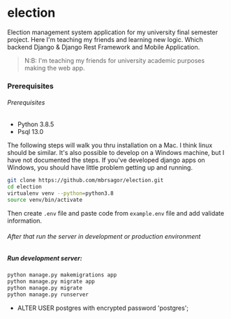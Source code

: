 # election
Election management system application for my university final semester project.  Here I'm teaching my friends and learning new logic. Which backend Django & Django Rest Framework and Mobile Application.

> N:B: I'm teaching my friends for university academic purposes making the web app.

### Prerequisites
###### Prerequisites

- Python 3.8.5
- Psql 13.0

The following steps will walk you thru installation on a Mac. I think linux should be similar. It's also possible to develop on a Windows machine, but I have not documented the steps. If you've developed django apps on Windows, you should have little problem getting up and running.

```bash
git clone https://github.com/mbrsagor/election.git
cd election
virtualenv venv --python=python3.8
source venv/bin/activate
```
Then create `.env` file and paste code from `example.env` file and add validate information.
###### After that run the server in development or production environment

##### Run development server:
```bash
python manage.py makemigrations app
python manage.py migrate app
python manage.py migrate
python manage.py runserver
```

* ALTER USER postgres with encrypted password 'postgres';
